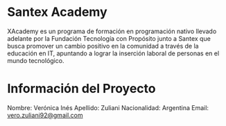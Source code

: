 # Santex Academy


XAcademy es un programa de formación en programación nativo llevado adelante por la Fundación Tecnología con Propósito junto a Santex que busca promover un cambio positivo en la comunidad a través de la educación en IT, apuntando a lograr la inserción laboral de personas en el mundo tecnológico. 


# Información del Proyecto
Nombre: Verónica Inés
Apellido: Zuliani
Nacionalidad: Argentina
Email: vero.zuliani92@gmail.com